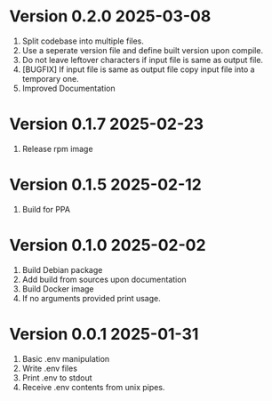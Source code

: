 # Version 0.2.0 2025-03-08

1. Split codebase into multiple files.
2. Use a seperate version file and define built version upon compile.
3. Do not leave leftover characters if input file is same as output file.
4. [BUGFIX] If input file is same as output file copy input file into a temporary one.
5. Improved Documentation

# Version 0.1.7 2025-02-23

1. Release rpm image

# Version 0.1.5 2025-02-12

1. Build for PPA

# Version 0.1.0 2025-02-02

1. Build Debian package
2. Add build from sources upon documentation
3. Build Docker image
4. If no arguments provided print usage.

# Version 0.0.1 2025-01-31

1. Basic .env manipulation
2. Write .env files
3. Print .env to stdout
4. Receive .env contents from unix pipes.
